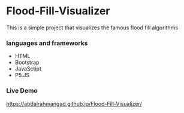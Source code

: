 # Flood-Fill-Visualizer

This is a simple project that visualizes the famous flood fill algorithms

### languages and frameworks

- HTML
- Bootstrap
- JavaSctipt
- P5.JS

### Live Demo 

https://abdalrahmangad.github.io/Flood-Fill-Visualizer/
